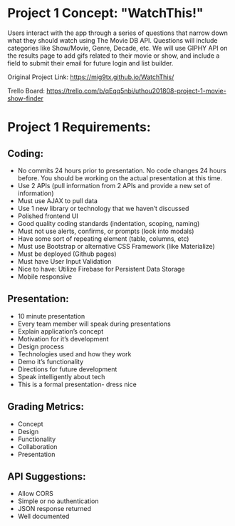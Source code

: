 # Project 1 Concept: "WatchThis!"

Users interact with the app through a series of questions that narrow down what they should watch using The Movie DB API. Questions will include categories like Show/Movie, Genre, Decade, etc. We will use GIPHY API on the results page to add gifs related to their movie or show, and include a field to submit their email for future login and list builder.  

Original Project Link: https://mig9tx.github.io/WatchThis/

Trello Board: https://trello.com/b/qEqq5nbi/uthou201808-project-1-movie-show-finder

# Project 1 Requirements:

## Coding: 
- No commits 24 hours prior to presentation. No code changes 24 hours before. You should be working on the actual presentation at this time. 
- Use 2 APIs (pull information from 2 APIs and provide a new set of information)
- Must use AJAX to pull data
- Use 1 new library or technology that we haven’t discussed
- Polished frontend UI
- Good quality coding standards (indentation, scoping, naming)
- Must not use alerts, confirms, or prompts (look into modals)
- Have some sort of repeating element (table, columns, etc)
- Must use Bootstrap or alternative CSS Framework (like Materialize)
- Must be deployed (Github pages)
- Must have User Input Validation
- Nice to have: Utilize Firebase for Persistent Data Storage 
- Mobile responsive

## Presentation: 
- 10 minute presentation 
- Every team member will speak during presentations 
- Explain application’s concept
- Motivation for it’s development
- Design process
- Technologies used and how they work 
- Demo it’s functionality 
- Directions for future development 
- Speak intelligently about tech
- This is a formal presentation- dress nice 

## Grading Metrics:
- Concept
- Design
- Functionality
- Collaboration
- Presentation

## API Suggestions: 
- Allow CORS
- Simple or no authentication
- JSON response returned
- Well documented






